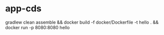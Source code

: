 # app-cds

gradlew clean assemble && docker build -f docker/Dockerfile -t hello . && docker run -p 8080:8080 hello
